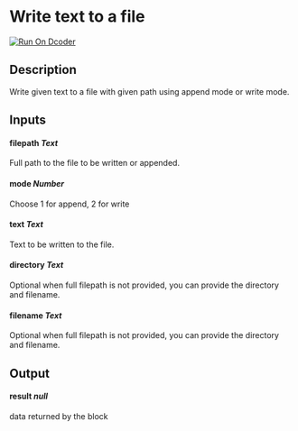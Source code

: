 # Write text to a file
[![Run On Dcoder](https://static-content.dcoder.tech/dcoder-assets/run-on-dcoder.svg)](https://code.dcoder.tech/feed/project/604b1ee7872a0e03e611ca66)

## Description
Write given text to a file with given path using append mode or write mode.

## Inputs
#### **filepath**  *Text*
Full path to the file to be written or appended.
#### **mode**  *Number*
Choose 1 for append, 2 for write
#### **text**  *Text*
Text to be written to the file.
#### **directory**  *Text*
Optional when full filepath is not provided, you can provide the directory and filename.
#### **filename**  *Text*
Optional when full filepath is not provided, you can provide the directory and filename.

## Output
#### **result**  *null*
data returned by the block

